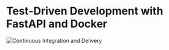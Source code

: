 # Test-Driven Development with FastAPI and Docker

![Continuous Integration and Delivery](https://github.com/alchemication/github-actions-test/workflows/Continuous%20Integration%20and%20Delivery/badge.svg?branch=main)
